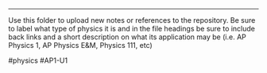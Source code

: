 _____________
Use this folder to upload new notes or references to the repository. Be sure to label what type of physics it is and in the file headings be sure to include back links and a short description on what its application may be (i.e. AP Physics 1, AP Physics E&M, Physics 111, etc)

#physics 
#AP1-U1 